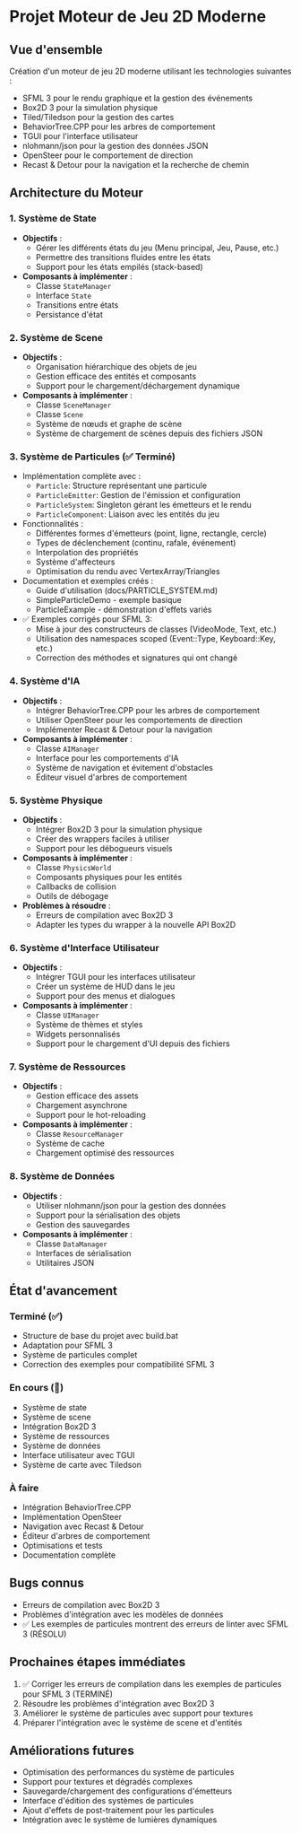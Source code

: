 # Projet Moteur de Jeu 2D Moderne

## Vue d'ensemble
Création d'un moteur de jeu 2D moderne utilisant les technologies suivantes :
- SFML 3 pour le rendu graphique et la gestion des événements
- Box2D 3 pour la simulation physique
- Tiled/Tiledson pour la gestion des cartes
- BehaviorTree.CPP pour les arbres de comportement
- TGUI pour l'interface utilisateur
- nlohmann/json pour la gestion des données JSON
- OpenSteer pour le comportement de direction
- Recast & Detour pour la navigation et la recherche de chemin

## Architecture du Moteur

### 1. Système de State
- **Objectifs** :
  - Gérer les différents états du jeu (Menu principal, Jeu, Pause, etc.)
  - Permettre des transitions fluides entre les états
  - Support pour les états empilés (stack-based)
- **Composants à implémenter** :
  - Classe `StateManager`
  - Interface `State`
  - Transitions entre états
  - Persistance d'état

### 2. Système de Scene
- **Objectifs** :
  - Organisation hiérarchique des objets de jeu
  - Gestion efficace des entités et composants
  - Support pour le chargement/déchargement dynamique
- **Composants à implémenter** :
  - Classe `SceneManager`
  - Classe `Scene`
  - Système de nœuds et graphe de scène
  - Système de chargement de scènes depuis des fichiers JSON

### 3. Système de Particules (✅ Terminé)
- Implémentation complète avec :
  - `Particle`: Structure représentant une particule
  - `ParticleEmitter`: Gestion de l'émission et configuration
  - `ParticleSystem`: Singleton gérant les émetteurs et le rendu
  - `ParticleComponent`: Liaison avec les entités du jeu
- Fonctionnalités :
  - Différentes formes d'émetteurs (point, ligne, rectangle, cercle)
  - Types de déclenchement (continu, rafale, événement)
  - Interpolation des propriétés
  - Système d'affecteurs
  - Optimisation du rendu avec VertexArray/Triangles
- Documentation et exemples créés :
  - Guide d'utilisation (docs/PARTICLE_SYSTEM.md)
  - SimpleParticleDemo - exemple basique
  - ParticleExample - démonstration d'effets variés
- ✅ Exemples corrigés pour SFML 3:
  - Mise à jour des constructeurs de classes (VideoMode, Text, etc.)
  - Utilisation des namespaces scoped (Event::Type, Keyboard::Key, etc.)
  - Correction des méthodes et signatures qui ont changé

### 4. Système d'IA
- **Objectifs** :
  - Intégrer BehaviorTree.CPP pour les arbres de comportement
  - Utiliser OpenSteer pour les comportements de direction
  - Implémenter Recast & Detour pour la navigation
- **Composants à implémenter** :
  - Classe `AIManager`
  - Interface pour les comportements d'IA
  - Système de navigation et évitement d'obstacles
  - Éditeur visuel d'arbres de comportement

### 5. Système Physique
- **Objectifs** :
  - Intégrer Box2D 3 pour la simulation physique
  - Créer des wrappers faciles à utiliser
  - Support pour les débogueurs visuels
- **Composants à implémenter** :
  - Classe `PhysicsWorld`
  - Composants physiques pour les entités
  - Callbacks de collision
  - Outils de débogage
- **Problèmes à résoudre** :
  - Erreurs de compilation avec Box2D 3
  - Adapter les types du wrapper à la nouvelle API Box2D

### 6. Système d'Interface Utilisateur
- **Objectifs** :
  - Intégrer TGUI pour les interfaces utilisateur
  - Créer un système de HUD dans le jeu
  - Support pour des menus et dialogues
- **Composants à implémenter** :
  - Classe `UIManager`
  - Système de thèmes et styles
  - Widgets personnalisés
  - Support pour le chargement d'UI depuis des fichiers

### 7. Système de Ressources
- **Objectifs** :
  - Gestion efficace des assets
  - Chargement asynchrone
  - Support pour le hot-reloading
- **Composants à implémenter** :
  - Classe `ResourceManager`
  - Système de cache
  - Chargement optimisé des ressources

### 8. Système de Données
- **Objectifs** :
  - Utiliser nlohmann/json pour la gestion des données
  - Support pour la sérialisation des objets
  - Gestion des sauvegardes
- **Composants à implémenter** :
  - Classe `DataManager`
  - Interfaces de sérialisation
  - Utilitaires JSON

## État d'avancement

### Terminé (✅)
- Structure de base du projet avec build.bat
- Adaptation pour SFML 3
- Système de particules complet
- Correction des exemples pour compatibilité SFML 3

### En cours (🔄)
- Système de state
- Système de scene
- Intégration Box2D 3
- Système de ressources
- Système de données
- Interface utilisateur avec TGUI
- Système de carte avec Tiledson

### À faire
- Intégration BehaviorTree.CPP
- Implémentation OpenSteer
- Navigation avec Recast & Detour
- Éditeur d'arbres de comportement
- Optimisations et tests
- Documentation complète

## Bugs connus
- Erreurs de compilation avec Box2D 3
- Problèmes d'intégration avec les modèles de données
- ✅ Les exemples de particules montrent des erreurs de linter avec SFML 3 (RÉSOLU)

## Prochaines étapes immédiates
1. ✅ Corriger les erreurs de compilation dans les exemples de particules pour SFML 3 (TERMINÉ)
2. Résoudre les problèmes d'intégration avec Box2D 3
3. Améliorer le système de particules avec support pour textures
4. Préparer l'intégration avec le système de scene et d'entités

## Améliorations futures
- Optimisation des performances du système de particules
- Support pour textures et dégradés complexes
- Sauvegarde/chargement des configurations d'émetteurs
- Interface d'édition des systèmes de particules
- Ajout d'effets de post-traitement pour les particules
- Intégration avec le système de lumières dynamiques
